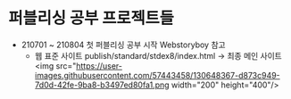 # 퍼블리싱 공부 프로젝트들

+ 210701 ~ 210804 첫 퍼블리싱 공부 시작
  Webstoryboy 참고
  + 웹 표준 사이트
    publish/standard/stdex8/index.html -> 최종 메인 사이트
    <img src="https://user-images.githubusercontent.com/57443458/130648367-d873c949-7d0d-42fe-9ba8-b3497ed80fa1.png  width="200" height="400"/>

